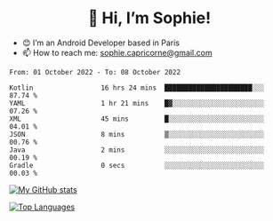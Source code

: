 <h1 align="center"> 👋 Hi, I’m Sophie! </h1>  

- 😊 I’m an Android Developer based in Paris
- 📫 How to reach me: sophie.capricorne@gmail.com


<!--START_SECTION:waka-->

```text
From: 01 October 2022 - To: 08 October 2022

Kotlin                 16 hrs 24 mins  ██████████████████████░░░   87.74 %
YAML                   1 hr 21 mins    █▓░░░░░░░░░░░░░░░░░░░░░░░   07.26 %
XML                    45 mins         █░░░░░░░░░░░░░░░░░░░░░░░░   04.01 %
JSON                   8 mins          ▒░░░░░░░░░░░░░░░░░░░░░░░░   00.76 %
Java                   2 mins          ░░░░░░░░░░░░░░░░░░░░░░░░░   00.19 %
Gradle                 0 secs          ░░░░░░░░░░░░░░░░░░░░░░░░░   00.03 %
```

<!--END_SECTION:waka-->

[![My GitHub stats](https://github-readme-stats.vercel.app/api?username=sophicapri&show_icons=true&theme=buefy)](https://github.com/anuraghazra/github-readme-stats)

[![Top Languages](https://github-readme-stats.vercel.app/api/top-langs/?username=sophicapri&langs_count=2&layout=compact)](https://github.com/anuraghazra/github-readme-stats)
